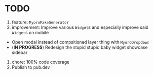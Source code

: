 # TODO

1. feature: `MyoroFakeGenerator`
1. improvement: Improve various `Widget`s and especially improve said `Widget`s on mobile

- Open modal instead of compsitioned layer thing with `MyoroDropdown`
- (**IN PROGRESS**) Redesign the stupid stupid baby widget showcase sidebar

1. chore: 100% code coverage
1. Publish to pub.dev
